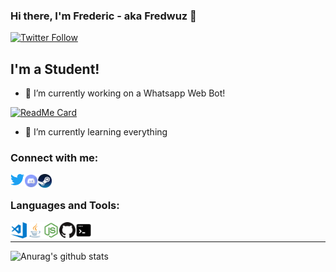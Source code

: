 ### Hi there, I'm Frederic - aka Fredwuz 👋 


[![Twitter Follow](https://img.shields.io/twitter/follow/fredwuz?color=1DA1F2&logo=twitter&style=for-the-badge)](https://twitter.com/intent/follow?original_referer=https%3A%2F%2Fgithub.com%2Ffredwuz&screen_name=fredwuz)

## I'm a Student!

- 🔭 I’m currently working on a Whatsapp Web Bot!

[![ReadMe Card](https://github-readme-stats.vercel.app/api/pin/?username=fredwuz&repo=venom-bot-WhatsappWebBot&theme=dracula)](https://github.com/Fredwuz/venom-bot-WhatsappWebBot)


- 🌱 I’m currently learning everything 

### Connect with me:

[<img align="left" alt="fredwuz | Twitter" width="22px" src="./twitter.svg" />][twitter]
[<img align="left" alt="fredwuz | Discord" width="22px" src="./discord.svg" />][discord]
[<img align="left" alt="fredwuz | Steam" width="22px" src="./steam.svg" />][steam]


<br />

### Languages and Tools:

[<img align="left" alt="Visual Studio Code" width="26px" src="./visual-studio-code.png" />][vscode]
[<img align="left" alt="Java" width="26px" src="./java.svg" />][java]
[<img align="left" alt="Node.js" width="26px" src="./node_js.svg" />][nodejs]
[<img align="left" alt="GitHub" width="26px" src="github.svg" />][github]
<img align="left" alt="Terminal" width="26px" src="./terminal.svg" />

<br />

---
![Anurag's github stats](https://github-readme-stats.vercel.app/api?username=fredwuz&show_icons=true&theme=nightowl)

<!--- Icon are taken from Iconfinder.com --->
[steam]: https://steamcommunity.com/profiles/76561198079804541
[vscode]: https://code.visualstudio.com/
[java]: https://www.java.com/de/
[github]: https://github.com/
[nodejs]: https://nodejs.org/en
[twitter]: https://twitter.com/fredwuz
[discord]: https://discord.gg/SZxPukb
